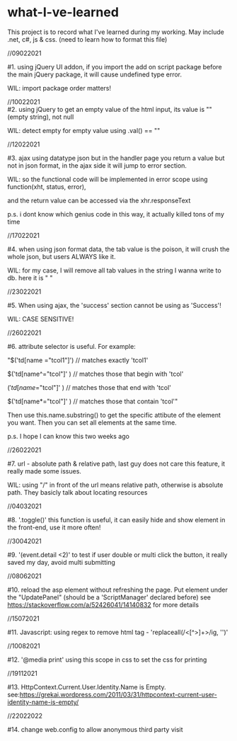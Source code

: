 # what-I-ve-learned
This project is to record what I've learned during my working. May include .net, c#, js & css. (need to learn how to format this file)

//09022021

#1. using jQuery UI addon, if you import the add on script package before the main jQuery package, it will cause undefined type error.

   WIL: import package order matters!
   
//10022021   
#2. using jQuery to get an empty value of the html input, its value is ""(empty string), not null

   WIL: detect empty for empty value using .val() == ""
   
//12022021

#3. ajax using datatype json but in the handler page you return a value but not in json format, in the ajax side it will jump to error section. 

   WIL: so the functional code will be implemented in error scope using function(xht, status, error), 
   
   and the return value can be accessed via the xhr.responseText  
   
   p.s. i dont know which genius code in this way, it actually killed tons of my time
   
//17022021 

#4. when using json format data, the tab value is the poison, it will crush the whole json, but users ALWAYS like it.

   WIL: for my case, I will remove all tab values in the string I wanna write to db. here it is "	"
   
//23022021

#5. When using ajax, the 'success' section cannot be using as 'Success'!
   
   WIL: CASE SENSITIVE!

//26022021 

#6. attribute selector is useful. For example: 

   "$('td[name ="tcol1"]')   // matches exactly 'tcol1'
   
   $('td[name^="tcol"]' )   // matches those that begin with 'tcol'
   
   $('td[name$="tcol"]' )   // matches those that end with 'tcol'
   
   $('td[name*="tcol"]' )   // matches those that contain 'tcol'"

   Then use this.name.substring() to get the specific attibute of the element you want. Then you can set all elements at the same time.
 
   p.s. I hope I can know this two weeks ago
   
//26022021

#7. url - absolute path & relative path, last guy does not care this feature, it really made some issues.

   WIL: using "/" in front of the url means relative path, otherwise is absolute path. They basicly talk about locating resources
   
//04032021

#8. '.toggle()' this function is useful, it can easily hide and show element in the front-end, use it more often!

//30042021

#9. '(event.detail <2)' to test if user double or multi click the button, it really saved my day, avoid multi submitting

//08062021 

#10. reload the asp element without refreshing the page. Put element under the "UpdatePanel" (should be a 'ScriptManager' declared before)
     see https://stackoverflow.com/a/52426041/14140832 for more details

//15072021

#11. Javascript: using regex to remove html tag - 'replaceall(/<[^>]+>/ig, '')'

//10082021 

#12. '@media print' using this scope in css to set the css for printing 

//19112021

#13. HttpContext.Current.User.Identity.Name is Empty. see:https://grekai.wordpress.com/2011/03/31/httpcontext-current-user-identity-name-is-empty/

//22022022

#14. change web.config to allow anonymous third party visit
